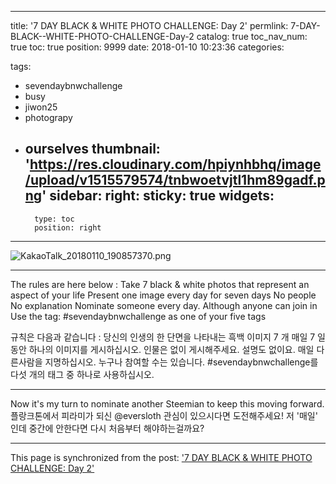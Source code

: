 
---
title: '7 DAY BLACK & WHITE PHOTO CHALLENGE: Day 2'
permlink: 7-DAY-BLACK--WHITE-PHOTO-CHALLENGE-Day-2
catalog: true
toc_nav_num: true
toc: true
position: 9999
date: 2018-01-10 10:23:36
categories:

tags:
- sevendaybnwchallenge
- busy
- jiwon25
- photograpy
- ourselves
thumbnail: 'https://res.cloudinary.com/hpiynhbhq/image/upload/v1515579574/tnbwoetvjtl1hm89gadf.png'
sidebar:
    right:
        sticky: true
widgets:
    -
        type: toc
        position: right
---


![KakaoTalk_20180110_190857370.png](https://res.cloudinary.com/hpiynhbhq/image/upload/v1515579574/tnbwoetvjtl1hm89gadf.png)

---------------------

The rules are here below :
Take 7 black & white photos that represent an aspect of your life
Present one image every day for seven days
No people
No explanation
Nominate someone every day. Although anyone can join in
Use the tag: #sevendaybnwchallenge as one of your five tags

규칙은 다음과 같습니다 :
당신의 인생의 한 단면을 나타내는 흑백 이미지 7 개
매일 7 일동안 하나의 이미지를 게시하십시오.
인물은 없이 게시해주세요.
설명도 없이요.
매일 다른사람을 지명하십시오.
누구나 참여할 수는 있습니다.
#sevendaybnwchallenge를 다섯 개의 태그 중 하나로 사용하십시오.

---------------------
Now it's my turn to nominate another Steemian to keep this moving forward.
플랑크톤에서 피라미가 되신 @eversloth 관심이 있으시다면 도전해주세요!
저 '매일' 인데 중간에 안한다면 다시 처음부터 해야하는걸까요?

- - -

This page is synchronized from the post: ['7 DAY BLACK & WHITE PHOTO CHALLENGE: Day 2'](https://steempeak.com/@jacobyu/7-day-black-and-white-photo-challenge-day-2)
